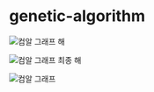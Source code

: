 # genetic-algorithm

![컴알 그래프 해](https://user-images.githubusercontent.com/62762126/85860455-c9498600-b7f9-11ea-9ba1-528ed9281f23.JPG)


![컴알 그래프 최종 해](https://user-images.githubusercontent.com/62762126/85860461-cbabe000-b7f9-11ea-9a4e-bdef3e28f5ad.JPG)


![컴알 그래프](https://user-images.githubusercontent.com/62762126/85859368-044aba00-b7f8-11ea-914f-5f98b3457652.JPG)
